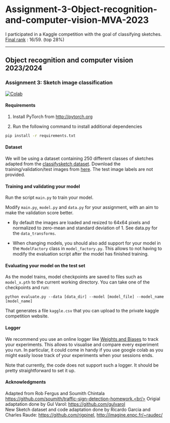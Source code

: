 # Assignment-3-Object-recognition-and-computer-vision-MVA-2023

I participated in a Kaggle competition with the goal of classifying sketches. \
[Final rank](https://www.kaggle.com/competitions/mva-recvis-2023/leaderboard) : 16/59. (top 28%) 

------

## Object recognition and computer vision 2023/2024

### Assignment 3: Sketch image classification
[![Colab](https://colab.research.google.com/assets/colab-badge.svg)](https://colab.research.google.com/drive/1E79WhvuiNhEGt840ZV_491h2WvPfh73Z)
#### Requirements
1. Install PyTorch from http://pytorch.org

2. Run the following command to install additional dependencies

```bash
pip install -r requirements.txt
```

#### Dataset
We will be using a dataset containing 250 different classes of sketches adapted from the [classifysketch dataset](https://cybertron.cg.tu-berlin.de/eitz/projects/classifysketch/).
Download the training/validation/test images from [here](https://www.kaggle.com/competitions/mva-recvis-2023/data). The test image labels are not provided.

#### Training and validating your model
Run the script `main.py` to train your model.

Modify `main.py`, `model.py` and `data.py` for your assignment, with an aim to make the validation score better.

- By default the images are loaded and resized to 64x64 pixels and normalized to zero-mean and standard deviation of 1. See data.py for the `data_transforms`.

- When changing models, you should also add support for your model in the `ModelFactory` class in `model_factory.py`. This allows to not having to modify the evaluation script after the model has finished training.

#### Evaluating your model on the test set

As the model trains, model checkpoints are saved to files such as `model_x.pth` to the current working directory.
You can take one of the checkpoints and run:

```
python evaluate.py --data [data_dir] --model [model_file] --model_name [model_name]
```

That generates a file `kaggle.csv` that you can upload to the private kaggle competition website.


#### Logger

We recommend you use an online logger like [Weights and Biases](https://wandb.ai/site/experiment-tracking) to track your experiments. This allows to visualise and compare every experiment you run. In particular, it could come in handy if you use google colab as you might easily loose track of your experiments when your sessions ends.

Note that currently, the code does not support such a logger. It should be pretty straightforward to set it up.

#### Acknowledgments
Adapted from Rob Fergus and Soumith Chintala https://github.com/soumith/traffic-sign-detection-homework.<br/>
Origial adaptation done by Gul Varol: https://github.com/gulvarol<br/>
New Sketch dataset and code adaptation done by Ricardo Garcia and Charles Raude: https://github.com/rjgpinel, http://imagine.enpc.fr/~raudec/
